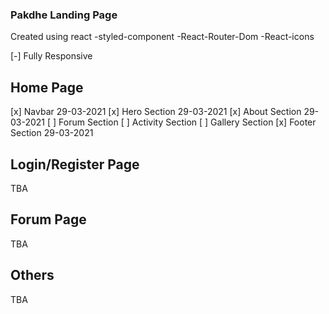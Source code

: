 ### Pakdhe Landing Page
Created using react 
-styled-component
-React-Router-Dom
-React-icons

[-] Fully Responsive
## Home Page
[x] Navbar 29-03-2021
[x] Hero Section 29-03-2021
[x] About Section 29-03-2021
[ ] Forum Section
[ ] Activity Section
[ ] Gallery Section
[x] Footer Section 29-03-2021

## Login/Register Page
TBA
## Forum Page
TBA
## Others
TBA